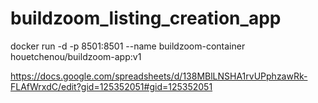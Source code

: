 # buildzoom_listing_creation_app

docker run -d -p 8501:8501 --name buildzoom-container houetchenou/buildzoom-app:v1


https://docs.google.com/spreadsheets/d/138MBlLNSHA1rvUPphzawRk-FLAfWrxdC/edit?gid=125352051#gid=125352051